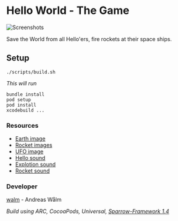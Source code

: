 Hello World - The Game
=====================

![Screenshots](https://raw.github.com/walm/helloworld-game/master/screenshots.jpg)

Save the World from all Hello'ers, fire rockets at their space ships.

## Setup

    ./scripts/build.sh

*This will run*

    bundle install
    pod setup
    pod install
    xcodebuild ...

### Resources

 * [Earth image](http://jootix.com/wallpaper/1189)
 * [Rocket images](http://graphicriver.net/item/rocket-ships/2698901)
 * [UFO image](http://graphicriver.net/item/flying-saucer-photoshop-psd/2291619?sso)
 * [Hello sound](http://www.freesound.org/people/mw_1984/sounds/37807/)
 * [Explotion sound](http://www.freesound.org/people/nthompson/sounds/47252/)
 * [Rocket sound](http://www.freesound.org/people/NoiseCollector/sounds/6722/)

### Developer

[walm](https://github.com/walm) - Andreas Wålm

*Build using ARC, CocoaPods, Universal, [Sparrow-Framework 1.4](https://github.com/PrimaryFeather/Sparrow-Framework)*
